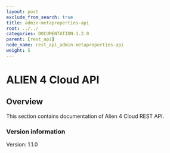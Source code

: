 ```yaml
---
layout: post
exclude_from_search: true
title: admin-metaproperties-api
root: ../../
categories: DOCUMENTATION-1.2.0
parent: [rest_api]
node_name: rest_api_admin-metaproperties-api
weight: 5
---
```


# ALIEN 4 Cloud API

## Overview
This section contains documentation of Alien 4 Cloud REST API.

### Version information
Version: 1.1.0


